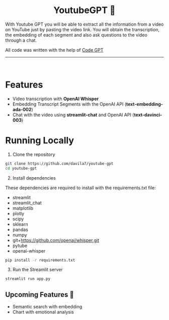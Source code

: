 <h1 align="center">
YoutubeGPT 🤖
</h1>
With Youtube GPT you will be able to extract all the information from a video on YouTube just by pasting the video link.
You will obtain the transcription, the embedding of each segment and also ask questions to the video through a chat.

All code was written with the help of <a href="https://codegpt.co">Code GPT</a>
<hr>
<br>

# Features

- Video transcription with **OpenAI Whisper**
- Embedding Transcript Segments with the OpenAI API (**text-embedding-ada-002**)
- Chat with the video using **streamlit-chat** and OpenAI API (**text-davinci-003**)

# Running Locally

1. Clone the repository

```bash
git clone https://github.com/davila7/youtube-gpt
cd youtube-gpt
```
2. Install dependencies

These dependencies are required to install with the requirements.txt file:

* streamlit 
* streamlit_chat 
* matplotlib 
* plotly 
* scipy 
* sklearn 
* pandas 
* numpy 
* git+https://github.com/openai/whisper.git 
* pytube 
* openai-whisper

```bash
pip install -r requirements.txt
```
3. Run the Streamlit server

```bash
streamlit run app.py
```

## Upcoming Features 🚀

- Semantic search with embedding
- Chart with emotional analysis